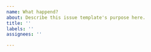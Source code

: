 ```yaml
---
name: What happend?
about: Describe this issue template's purpose here.
title: ''
labels: ''
assignees: ''

---
```



